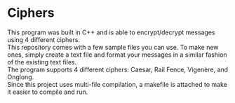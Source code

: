 # Ciphers
This program was built in C++ and is able to encrypt/decrypt messages using 4 different ciphers.
<br>
This repository comes with a few sample files you can use. To make new ones, simply create a text file and format your messages in a similar fashion of the existing text files.
<br>
The program supports 4 different ciphers: Caesar, Rail Fence, Vigenère, and Onglong.
<br>
Since this project uses multi-file compilation, a makefile is attached to make it easier to compile and run.
